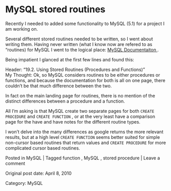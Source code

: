 # MySQL stored routines

Recently I needed to added some functionality to MySQL (5.1) for a project I
am working on.

Several different stored routines needed to be written, so I went about
writing them. Having never written (what I know now are refered to as
“routines) for MySQL I went to the logical place: [ MySQL Documentaiton
](http://dev.mysql.com/doc/refman/5.1/en/stored-routines.html "MySQL Routine
Documentation") .

Being impatient I glanced at the first few lines and found this:

Header: “19.2. Using Stored Routines (Procedures and Functions)”  
My Thought: Ok, so MySQL considers routines to be either procedures or
functions, and because the documentation for both is all on one page, there
couldn’t be that much difference between the two.

In fact on the main landing page for routines, there is no mention of the
distinct differences between a procedure and a function.

All I’m asking is that MySQL create two separate pages for both ` CREATE
PROCEDURE ` and ` CREATE FUNCTION ` , or at the very least have a comparison
page for the have and have notes for the different routine types.

I won’t delve into the many differences as google returns the more relevant
results, but at a high level ` CREATE FUNCTION ` seems better suited for
simple non-cursor based routines that return values and ` CREATE PROCEDURE `
for more complicated cursor based routines.

Posted in MySQL | Tagged function , MySQL , stored procedure | Leave a comment 


Original post date: April 8, 2010

Category: MySQL
